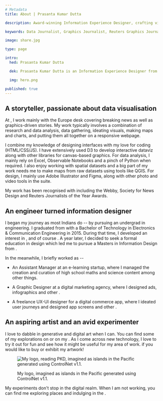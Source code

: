 ```yaml
---
# Metadata
title: About | Prasanta Kumar Dutta

description: Award-winning Information Experience Designer, crafting visual stories with data and solving problems in an aesthetically pleasing way.

keywords: Data Journalist, Graphics Journalist, Reuters Graphics Journalist, Data Visualisation Developer, Data Visualization Developer, Narrative Cartographer, User Interface Designer, User Experience Designer, Communication Designer, Data Storyteller, Information Designer, Graphic Designer, Art Director, User-centered design, UX, UI, Data Artist, Web Designer, Web Developer, Front-end Web Developer, Photographer, Traveller, Creative writer, Electronics and Communication Engineer, National Institute of Design, National Institute of Technology Durgapur, Prasanta, PrasantaKrDutta, Prasanta Kumar Dutta, Prasanta KrDutta, pkddapacific, pkd.dapacific, pkd_da_pacific, daPacific.

image: share.jpg

type: page

intro:
  hed: Prasanta Kumar Dutta

  dek: Prasanta Kumar Dutta is an Information Experience Designer from India, working at the intersection of design, coding, and journalism at Reuters. With a background in engineering and design, he crafts data-driven pieces that help narrate important stories visually. Several of his work has been recognized with numerous awards. He also teaches and talks about data visualization, narrative cartography, and design at eminent institutes across&nbsp;India.

  img: hero.png

published: true
---
```

<script>
  import Container from '$lib/components/ui/Container/index.svelte';
  import LinkButton from '$lib/components/ui/LinkButton/index.svelte';
  import BioCard from '$lib/components/custom/about/BioCard/index.svelte';
  import ReferralCard from '$lib/components/ui/ReferralCard/index.svelte';
</script>

<BioCard hed={intro.hed} dek={intro.dek}/>

<Container width=md>

## A storyteller, passionate about data visualisation

At <LinkButton target=_blank label='Reuters' url='https://www.reuters.com/authors/prasanta-kumar-dutta/' />, I work mainly with the Europe desk covering breaking news as well as graphics-driven stories. My work typically involves a combination of research and data analysis, data gathering, ideating visuals, making maps and charts, and putting them all together on a responsive webpage.

I combine my knowledge of designing interfaces with my love for coding (HTML/CSS/JS).  I have extensively used D3 to develop interactive dataviz along with other libraries for canvas-based graphics. For data analysis, I mainly rely on Excel, Observable Notebooks and a pinch of Python when required. I also
enjoy working with spatial datasets and a big part of my work needs me to make maps from raw datasets using tools like QGIS. For design, I mainly use Adobe Illustrator and Figma, along with other photo and video tools in the suite.

My work has been recognised with <LinkButton target=_blank label='numerous awards' url='https://www.linkedin.com/in/pkddapacific/details/honors/' />  including the Webby, Society for News Design and Reuters Journalists of the Year Awards.

<div style=text-align:center;><ReferralCard url="https://datajournalism.com/read/blog/best-data-journalism-projects-2021#vaccination-tracker-reuters" image="https://s3.eu-central-1.amazonaws.com/datajournalismcom/long-reads/best-data-journalism-projects-2021/roundup2021-2.jpg" title="Data journalism roundup 2021" description="Featuring the Reuters COVID-19 vaccination tracker"
/></div>

## An engineer turned information designer

I began my journey as most Indians do -- by pursuing an undergrad in engineering. I graduated from <LinkButton target=_blank label='National Institute of Technology Durgapur, India' url='https://nitdgp.ac.in/' /> with a Bachelor of Technology in Electronics & Communication Engineering in 2015. During that time, I developed an interest in <LinkButton target=_blank label='robotics' url='https://www.slideshare.net/secret/FYLgD09ElKVZ7F' />, <LinkButton target=_blank label='movie-making' url='https://www.youtube.com/watch?v=KEBk9fZOdEY' /> and of course <LinkButton target=_blank label='graphic design' url='https://www.behance.net/gallery/22482999/MOTOR-Zundung-5' />. A year later, I decided to seek a formal education in design which led me to pursue a Masters in Information Design from <LinkButton target=_blank label='National Institute of Design Bangalore, India' url='https://www.nid.edu/academics/programmes/master-of-design-mdes/information-design-mdes' />.

In the meanwhile, I briefly worked as --

- An Assistant Manager at an e-learning startup, where I managed the creation and curation of high school maths and science content among other things.

- A Graphic Designer at a digital marketing agency, where I designed ads, infographics and other <LinkButton target=_blank label='promotional materials' url='https://www.facebook.com/eklakshyatransformations/videos/1623378141305834' />.

- A freelance UX-UI designer for a digital commerce app, where I ideated user journeys and designed app screens and other <LinkButton target=_blank label='UI assets' url='https://www.behance.net/gallery/52114777/Icon-Design-for-local-shopping-app-Bottleview' />.

</Container>

<Container width=md style="text-align: center; margin-top: var(--space-m); margin-bottom: var(--space-xl);">

 <LinkButton solid="{true}" target=_blank  url="https://prasantakrdutta.notion.site/Prasanta-Kumar-Dutta-7e14ed79579f40bdab9d739a8a576ea2" label="View My Resume" />

</Container>

<Container width=md>

## An aspiring artist and an avid experimenter

I love to dabble in generative and digital art when I can. You can find some of my explorations on <LinkButton target=_blank label='Instagram' url='https://www.instagram.com/thebongartista/' /> or on my <LinkButton target=_blank label='blog' url='https://medium.com/diarium-da-pacific/tagged/projects' />. As I come across new technology, I love to try it out for fun and see how it might be useful for my area of work. <LinkButton label='Reach out' url='#contact' /> if you would like to buy or exhibit my artwork!

<figure>

![My logo, reading PKD, imagined as islands in the Pacific generated using ControlNet v1.1.](/media/pkd-islands.png)

<figcaption>
My logo, imagined as islands in the Pacific generated using ControlNet v1.1.
</figcaption>

</figure>

My experiments don't stop in the digital realm. When I am not working, you can find me exploring places and indulging in the <LinkButton target=_blank label='culinary arts' url='https://www.instagram.com/thebongbawarchi/' />.

<div style=text-align:center;><ReferralCard url="https://medium.com/diarium-da-pacific/cooking-is-therapy-424efbdc4570" image="/media/cooking.jpg" title="Cooking is therapy" description="How a designer finds solace in the culinary arts to exercise his creative senses"
/></div>

</Container>
